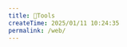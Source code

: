 ```yaml
---
title: 🌈Tools
createTime: 2025/01/11 10:24:35
permalink: /web/
---
```


[//]: # (<CardGrid>)

[//]: # (  <LinkCard title="HelloWorld" href="/hello/world/"></LinkCard>)

[//]: # (  <LinkCard title="CrystalLaser" href="https://herbseeker.fun"></LinkCard>)
[//]: # (</CardGrid>)

[//]: # (### 文件上传小助手)

[//]: # (<CardGrid>)

[//]: # (    <LinkCard title="FileUpload" href="/file/upload/"></LinkCard>)

[//]: # (</CardGrid>)